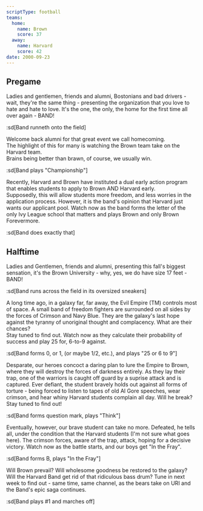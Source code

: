 ```yaml
---
scriptType: football
teams:
  home:
    name: Brown
    score: 37
  away:
    name: Harvard
    score: 42
date: 2000-09-23
---
```


## Pregame

Ladies and gentlemen, friends and alumni, Bostonians and bad drivers - wait, they're the same thing - presenting the organization that you love to hate and hate to love. It's the one, the only, the home for the first time all over again - BAND!

:sd[Band runneth onto the field]

Welcome back alumni for that great event we call homecoming.  
The highlight of this for many is watching the Brown team take on the Harvard team.  
Brains being better than brawn, of course, we usually win.

:sd[Band plays "Championship"]

Recently, Harvard and Brown have instituted a dual early action program that enables students to apply to Brown AND Harvard early.  
Supposedly, this will allow students more freedom, and less worries in the application process. However, it is the band's opinion that Harvard just wants our applicant pool. Watch now as the band forms the letter of the only Ivy League school that matters and plays Brown and only Brown Forevermore.

:sd[Band does exactly that]

## Halftime

Ladies and Gentlemen, friends and alumni, presenting this fall's biggest sensation, it's the Brown University - why, yes, we do have size 17 feet - BAND!

:sd[Band runs across the field in its oversized sneakers]

A long time ago, in a galaxy far, far away, the Evil Empire (TM) controls most of space. A small band of freedom fighters are surrounded on all sides by the forces of Crimson and Navy Blue. They are the galaxy's last hope against the tyranny of unoriginal thought and complacency. What are their chances?  
Stay tuned to find out. Watch now as they calculate their probability of success and play 25 for, 6-to-9 against.

:sd[Band forms 0, or 1, (or maybe 1/2, etc.), and plays "25 or 6 to 9"]

Desparate, our heroes concoct a daring plan to lure the Empire to Brown, where they will destroy the forces of darkness entirely. As they lay their trap, one of the warriors is caught off guard by a suprise attack and is captured. Ever defiant, the student bravely holds out against all forms of torture - being forced to listen to tapes of old Al Gore speeches, wear crimson, and hear whiny Harvard students complain all day. Will he break? Stay tuned to find out!

:sd[Band forms question mark, plays "Think"]

Eventually, however, our brave student can take no more. Defeated, he tells all, under the condition that the Harvard students (I'm not sure what goes here). The crimson forces, aware of the trap, attack, hoping for a decisive victory. Watch now as the battle starts, and our boys get "In the Fray".

:sd[Band forms B, plays "In the Fray"]

Will Brown prevail? Will wholesome goodness be restored to the galaxy? Will the Harvard Band get rid of that ridiculous bass drum? Tune in next week to find out - same time, same channel, as the bears take on URI and the Band's epic saga continues.

:sd[Band plays #1 and marches off]
